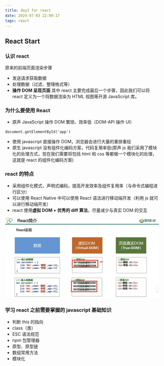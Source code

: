 ```yaml
---
title: day3 for react
date: 2024-07-03 22:09:17
tags: react
---
```


## React Start

### 认识 react

原来的前端页面渲染步骤

- 发送请求获取数据
- 处理数据（过滤、整理格式等）
- **操作 DOM 呈现页面**
  其中 react 主要完成最后一个步骤，因此我们可以将 react 定义为一个将数据渲染为 HTML 视图等开源 JavaScript 库。

### 为什么要使用 React

- 原声 JavaScript 操作 DOM 繁琐、效率低（DOM-API 操作 UI）

```
document.getElementById('app')
```

- 使用 javascript 直接操作 DOM，浏览器会进行大量的重排重绘
- 原生 javascript 没有组件化编码方案，代码复用率低(原声 js 我们采用了模块化的处理方式，现在我们需要将包括 html 和 css 等都做一个模块化的处理，这就是 react 的组件化编码方案)

### react 的特点

- 采用组件化模式，声明式编码，提高开发效率及组件复用率（与命令式编程进行区分）
- 可以使用 React Native 中可以使用 React 语法进行移动端开发（利用 js 就可以进行移动端开发）
- react 使用**虚拟 DOM + 优秀的 diff 算法**，尽量减少与真实 DOM 的交互

![虚拟DOM示意图](../../assets/虚拟DOM示意图.png "虚拟DOM示意图")

### 学习 react 之前需要掌握的 javascript 基础知识

- 判断 this 的指向
- class（类）
- ESC 语法规范
- npm 包管理器
- 原型、原型链
- 数组常用方法
- 模块化
